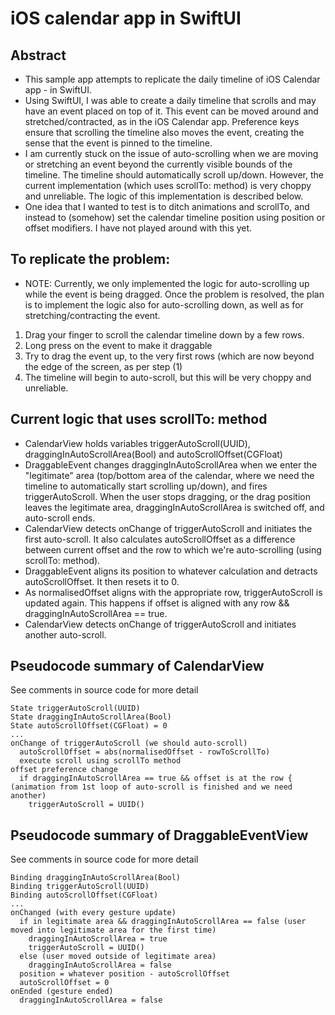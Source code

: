# iOS calendar app in SwiftUI

## Abstract
- This sample app attempts to replicate the daily timeline of iOS Calendar app - in SwiftUI.
- Using SwiftUI, I was able to create a daily timeline that scrolls and may have an event placed on top of it. This event can be moved around and stretched/contracted, as in the iOS Calendar app. Preference keys ensure that scrolling the timeline also moves the event, creating the sense that the event is pinned to the timeline.
- I am currently stuck on the issue of auto-scrolling when we are moving or stretching an event beyond the currently visible bounds of the timeline. The timeline should automatically scroll up/down. However, the current implementation (which uses scrollTo: method) is very choppy and unreliable. The logic of this implementation is described below.
- One idea that I wanted to test is to ditch animations and scrollTo, and instead to (somehow) set the calendar timeline position using position or offset modifiers. I have not played around with this yet.

## To replicate the problem:
- NOTE: Currently, we only implemented the logic for auto-scrolling up while the event is being dragged. Once the problem is resolved, the plan is to implement the logic also for auto-scrolling down, as well as for stretching/contracting the event.
 1) Drag your finger to scroll the calendar timeline down by a few rows.
 2) Long press on the event to make it draggable
 3) Try to drag the event up, to the very first rows (which are now beyond the edge of the screen, as per step (1)
 4) The timeline will begin to auto-scroll, but this will be very choppy and unreliable.

## Current logic that uses scrollTo: method
 - CalendarView holds variables triggerAutoScroll(UUID), draggingInAutoScrollArea(Bool) and autoScrollOffset(CGFloat)
 - DraggableEvent changes draggingInAutoScrollArea when we enter the "legitimate" area (top/bottom area of the calendar, where we need the timeline to automatically start scrolling up/down), and fires triggerAutoScroll. When the user stops dragging, or the drag position leaves the legitimate area, draggingInAutoScrollArea is switched off, and auto-scroll ends.
 - CalendarView detects onChange of triggerAutoScroll and initiates the first auto-scroll. It also calculates autoScrollOffset as a difference between current offset and the row to which we're auto-scrolling (using scrollTo: method).
 - DraggableEvent aligns its position to whatever calculation and detracts autoScrollOffset. It then resets it to 0.
 - As normalisedOffset aligns with the appropriate row, triggerAutoScroll is updated again. This happens if offset is aligned with any row && draggingInAutoScrollArea == true.
 - CalendarView detects onChange of triggerAutoScroll and initiates another auto-scroll.
 
## Pseudocode summary of CalendarView
See comments in source code for more detail
```
State triggerAutoScroll(UUID)
State draggingInAutoScrollArea(Bool)
State autoScrollOffset(CGFloat) = 0
...
onChange of triggerAutoScroll (we should auto-scroll)
  autoScrollOffset = abs(normalisedOffset - rowToScrollTo)
  execute scroll using scrollTo method
offset preference change
  if draggingInAutoScrollArea == true && offset is at the row { (animation from 1st loop of auto-scroll is finished and we need another)
    triggerAutoScroll = UUID()
```

## Pseudocode summary of DraggableEventView
See comments in source code for more detail
```
Binding draggingInAutoScrollArea(Bool)
Binding triggerAutoScroll(UUID)
Binding autoScrollOffset(CGFloat)
...
onChanged (with every gesture update)
  if in legitimate area && draggingInAutoScrollArea == false (user moved into legitimate area for the first time)
    draggingInAutoScrollArea = true
    triggerAutoScroll = UUID()
  else (user moved outside of legitimate area)
    draggingInAutoScrollArea = false
  position = whatever position - autoScrollOffset
  autoScrollOffset = 0
onEnded (gesture ended)
  draggingInAutoScrollArea = false
```
